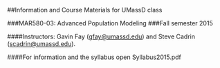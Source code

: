 ##Information and Course Materials for UMassD class

###MAR580-03: Advanced Population Modeling
###Fall semester 2015

####Instructors: Gavin Fay (gfay@umassd.edu) and Steve Cadrin (scadrin@umassd.edu).

####For information and the syllabus open Syllabus2015.pdf
